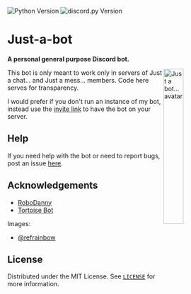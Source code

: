 ![Python Version](https://img.shields.io/badge/python-3.8-blue?style=flat-square)
![discord.py Version](https://img.shields.io/badge/discord.py-1.6.0-blue?style=flat-square)

# Just-a-bot

**A personal general purpose Discord bot.**

<img alt="Just a bot... avatar" align="right" src="https://i.imgur.com/XNZAznD.png" width=30%/>

This bot is only meant to work only in servers of Just a chat... and Just a mess... members.
Code here serves for transparency.

I would prefer if you don't run an instance of my bot, instead use the 
[invite link](https://discord.com/api/oauth2/authorize?client_id=764106437701140490&permissions=8&scope=bot) 
to have the bot on your server.

## Help

If you need help with the bot or need to report bugs, post an issue 
[here](https://github.com/jnpoJuwan/Just-a-bot/issues).

## Acknowledgements

* [RoboDanny](https://github.com/Rapptz/RoboDanny)
* [Tortoise Bot](https://github.com/Tortoise-Community/Tortoise-BOT)

Images:
* [@refrainbow](https://twitter.com/refrainbow)

## License

Distributed under the MIT License.
See [`LICENSE`](https://github.com/jnpoJuwan/Just-a-bot/blob/main/LICENSE) for more information.

